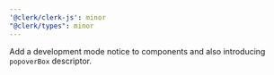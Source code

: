 ```yaml
---
'@clerk/clerk-js': minor
"@clerk/types": minor
---
```


Add a development mode notice to components and also introducing `popoverBox` descriptor.
